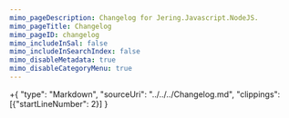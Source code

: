 ```yaml
---
mimo_pageDescription: Changelog for Jering.Javascript.NodeJS.
mimo_pageTitle: Changelog
mimo_pageID: changelog
mimo_includeInSal: false
mimo_includeInSearchIndex: false
mimo_disableMetadata: true
mimo_disableCategoryMenu: true
---
```


+{
    "type": "Markdown",
    "sourceUri": "../../../Changelog.md",
    "clippings": [{"startLineNumber": 2}]
}